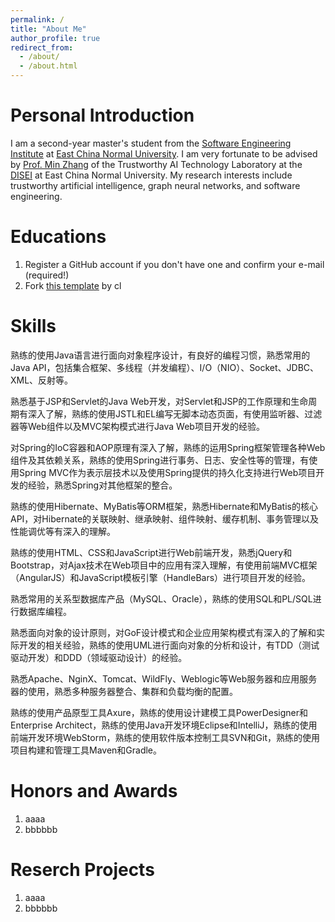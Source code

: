 ```yaml
---
permalink: /
title: "About Me"
author_profile: true
redirect_from: 
  - /about/
  - /about.html
---
```


Personal Introduction
======
I am a second-year master's student from the [Software Engineering Institute](http://www.sei.ecnu.edu.cn/) at [East China Normal University](https://www.ecnu.edu.cn/). 
I am very fortunate to be advised by [Prof. Min Zhang](https://faculty.ecnu.edu.cn/_s43/zm2/main.psp) of the Trustworthy AI Technology Laboratory at the [DISEI](http://www.sei.ecnu.edu.cn/) at East China Normal University.
My research interests include trustworthy artificial intelligence, graph neural networks, and software engineering.

[//]: # (You can find my CV here: [XX's Curriculum Vitae]&#40;../assets/Curriculum_Vitae.pdf&#41;.)

Educations
======
1. Register a GitHub account if you don't have one and confirm your e-mail (required!)
1. Fork [this template](https://github.com/academicpages/academicpages.github.io) by cl

Skills
======
熟练的使用Java语言进行面向对象程序设计，有良好的编程习惯，熟悉常用的Java API，包括集合框架、多线程（并发编程）、I/O（NIO）、Socket、JDBC、XML、反射等。

熟悉基于JSP和Servlet的Java Web开发，对Servlet和JSP的工作原理和生命周期有深入了解，熟练的使用JSTL和EL编写无脚本动态页面，有使用监听器、过滤器等Web组件以及MVC架构模式进行Java Web项目开发的经验。

对Spring的IoC容器和AOP原理有深入了解，熟练的运用Spring框架管理各种Web组件及其依赖关系，熟练的使用Spring进行事务、日志、安全性等的管理，有使用Spring MVC作为表示层技术以及使用Spring提供的持久化支持进行Web项目开发的经验，熟悉Spring对其他框架的整合。

熟练的使用Hibernate、MyBatis等ORM框架，熟悉Hibernate和MyBatis的核心API，对Hibernate的关联映射、继承映射、组件映射、缓存机制、事务管理以及性能调优等有深入的理解。

熟练的使用HTML、CSS和JavaScript进行Web前端开发，熟悉jQuery和Bootstrap，对Ajax技术在Web项目中的应用有深入理解，有使用前端MVC框架（AngularJS）和JavaScript模板引擎（HandleBars）进行项目开发的经验。

熟悉常用的关系型数据库产品（MySQL、Oracle），熟练的使用SQL和PL/SQL进行数据库编程。

熟悉面向对象的设计原则，对GoF设计模式和企业应用架构模式有深入的了解和实际开发的相关经验，熟练的使用UML进行面向对象的分析和设计，有TDD（测试驱动开发）和DDD（领域驱动设计）的经验。

熟悉Apache、NginX、Tomcat、WildFly、Weblogic等Web服务器和应用服务器的使用，熟悉多种服务器整合、集群和负载均衡的配置。

熟练的使用产品原型工具Axure，熟练的使用设计建模工具PowerDesigner和Enterprise Architect，熟练的使用Java开发环境Eclipse和IntelliJ，熟练的使用前端开发环境WebStorm，熟练的使用软件版本控制工具SVN和Git，熟练的使用项目构建和管理工具Maven和Gradle。


Honors and Awards
======
1. aaaa 
2. bbbbbb


Reserch Projects
======
1. aaaa
1. bbbbbb